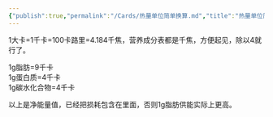```yaml
---
{"publish":true,"permalink":"/Cards/热量单位简单换算.md","title":"热量单位简单换算","created":"2022-12-05","modified":"2023-03-14","published":"2025-07-29T23:04:08.552+08:00","cssclasses":""}
---
```



1大卡=1千卡=100卡路里=4.184千焦，营养成分表都是千焦，方便起见，除以4就行了。

1g脂肪=9千卡  
1g蛋白质=4千卡  
1g碳水化合物=4千卡

以上是净能量值，已经把损耗包含在里面，否则1g脂肪供能实际上更高。
